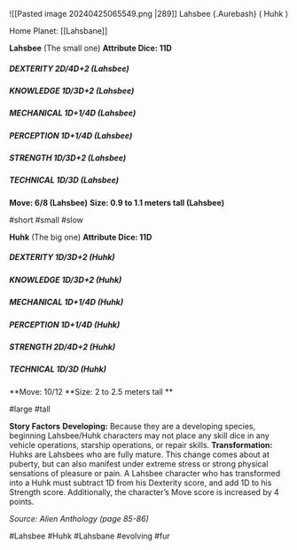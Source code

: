 
![[Pasted image 20240425065549.png |289]]
Lahsbee {.Aurebash} 
( Huhk ) 

Home Planet: [[Lahsbane]]

**Lahsbee** (The small one)
**Attribute Dice: 11D**
##### DEXTERITY 2D/4D+2 (Lahsbee)
##### KNOWLEDGE 1D/3D+2 (Lahsbee)
##### MECHANICAL 1D+1/4D (Lahsbee)
##### PERCEPTION 1D+1/4D (Lahsbee)
##### STRENGTH 1D/3D+2 (Lahsbee)
##### TECHNICAL 1D/3D (Lahsbee)
**Move: 6/8 (Lahsbee)**
**Size: 0.9 to 1.1 meters tall (Lahsbee)**

#short #small #slow 

**Huhk** (The big one)
**Attribute Dice: 11D**
##### DEXTERITY  1D/3D+2 (Huhk)
##### KNOWLEDGE 1D/3D+2 (Huhk)
##### MECHANICAL  1D+1/4D (Huhk)
##### PERCEPTION  1D+1/4D (Huhk)
##### STRENGTH  2D/4D+2 (Huhk)
##### TECHNICAL  1D/3D (Huhk)
**Move:  10/12 
**Size: 2 to 2.5 meters tall **

#large  #tall 

**Story Factors**
**Developing:** Because they are a developing species, beginning Lahsbee/Huhk characters may not place any skill dice in any vehicle operations, starship operations, or repair skills.
**Transformation:** Huhks are Lahsbees who are fully mature. This change comes about at puberty, but can also manifest under extreme stress or strong physical sensations of pleasure or pain. A Lahsbee character who has transformed into a Huhk must subtract 1D from his Dexterity score, and add 1D to his Strength score. Additionally, the character’s Move score is increased by 4 points.



*Source: Alien Anthology (page 85-86)*

#Lahsbee #Huhk #Lahsbane #evolving #fur 